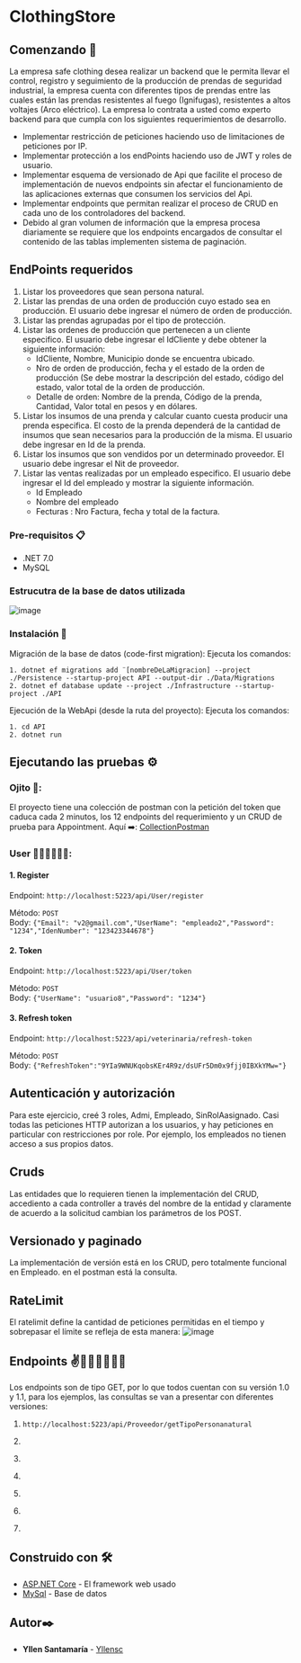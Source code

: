 # ClothingStore

## Comenzando 🚀

La empresa safe clothing desea realizar un backend que le permita llevar el control, registro y seguimiento de la producción de prendas de seguridad industrial, la empresa cuenta con diferentes tipos de prendas entre las cuales están las prendas resistentes al fuego (Ignifugas), resistentes a altos voltajes (Arco eléctrico). La empresa lo contrata a usted como experto backend para que cumpla con los siguientes requerimientos de desarrollo.

- Implementar restricción de peticiones haciendo uso de limitaciones de peticiones por IP.
- Implementar protección a los endPoints haciendo uso de JWT y roles de usuario.
- Implementar esquema de versionado de Api que facilite el proceso de implementación de nuevos endpoints sin afectar el funcionamiento de las aplicaciones externas que consumen los servicios del Api.
- Implementar endpoints que permitan realizar el proceso de CRUD en cada uno de los controladores del backend.
- Debido al gran volumen de información que la empresa procesa diariamente se requiere que los endpoints encargados de consultar el contenido de las tablas implementen sistema de paginación.

## EndPoints requeridos
1. Listar los proveedores que sean persona natural.
2. Listar las prendas de una orden de producción cuyo estado sea en producción. El usuario debe ingresar el número de orden de producción.
3. Listar las prendas agrupadas por el tipo de protección.
4. Listar las ordenes de producción que pertenecen a un cliente especifico. El usuario debe ingresar el IdCliente y debe obtener la siguiente información:
   - IdCliente, Nombre, Municipio donde se encuentra ubicado.
   - Nro de orden de producción, fecha y el estado de la orden de producción (Se debe mostrar la descripción del estado, código del estado, valor total de la orden de producción.
   - Detalle de orden: Nombre de la prenda, Código de la prenda, Cantidad, Valor total en pesos y en dólares.
5. Listar los insumos de una prenda y calcular cuanto cuesta producir una prenda especifica. El costo de la prenda dependerá de la cantidad de insumos que sean necesarios para la producción de la misma. El usuario debe ingresar en Id de la prenda.
6. Listar los insumos que son vendidos por un determinado proveedor. El usuario debe ingresar el Nit de proveedor.
7. Listar las ventas realizadas por un empleado especifico. El usuario debe ingresar el Id del empleado y mostrar la siguiente información.
   - Id Empleado
   - Nombre del empleado
   - Fecturas : Nro Factura, fecha y total de la factura.
### Pre-requisitos 📋

- .NET 7.0
- MySQL
### Estrucutra de la base de datos utilizada
![image](https://github.com/yllensc/yllensantamaria-ropa/assets/117176562/bcf876dd-7e22-45ec-bbd2-eab3b8882070)


### Instalación 🔧

Migración de la base de datos (code-first migration):
Ejecuta los comandos:
```
1. dotnet ef migrations add ¨[nombreDeLaMigracion] --project ./Persistence --startup-project API --output-dir ./Data/Migrations
2. dotnet ef database update --project ./Infrastructure --startup-project ./API
```

Ejecución de la WebApi (desde la ruta del proyecto):
Ejecuta los comandos:
```
1. cd API
2. dotnet run
```
## Ejecutando las pruebas ⚙️
### Ojito 👀:
El proyecto tiene una colección de postman con la petición del token que caduca cada 2 minutos, los 12 endpoints del requerimiento y un CRUD de prueba para Appointment.
Aquí ➡️: [CollectionPostman]([https://github.com/yllensc/veterinaria-4capas-csharp/blob/main/VeterinarianEndpoints.postman_collection](https://github.com/yllensc/yllensantamaria-ropa/blob/main/CampusFiltroYllenSantamaria.postman_collection.json))
### User 👨‍💻💁‍♂️💁‍♀️:
#### 1. Register <br>
Endpoint: ```http://localhost:5223/api/User/register```

Método: ```POST```
<br>
Body:
```{"Email": "v2@gmail.com","UserName": "empleado2","Password": "1234","IdenNumber": "123423344678"}```

#### 2. Token <br>
Endpoint: ```http://localhost:5223/api/User/token```

Método: ```POST```
<br>
Body: 
```{"UserName": "usuario8","Password": "1234"}```

#### 3. Refresh token <br>
Endpoint: ```http://localhost:5223/api/veterinaria/refresh-token```

Método: ```POST```
<br>
Body:
```{"RefreshToken":"9YIa9WNUKqobsKEr4R9z/dsUFr5Dm0x9fjj0IBXkYMw="}```

## Autenticación y autorización
Para este ejercicio, creé 3 roles, Admi, Empleado, SinRolAasignado. Casi todas las peticiones HTTP autorizan a los usuarios, y hay peticiones en particular con restricciones por role. Por ejemplo, los empleados no tienen acceso a sus propios datos.

## Cruds
Las entidades que lo requieren tienen la implementación del CRUD, accediento a cada controller a través del nombre de la entidad y claramente de acuerdo a la solicitud cambian los parámetros de los POST.

## Versionado y paginado
La implementación de versión está en los CRUD, pero totalmente funcional en Empleado. en el postman está la consulta.

## RateLimit
El ratelimit define la cantidad de peticiones permitidas en el tiempo y sobrepasar el límite se refleja de esta manera:
![image](https://github.com/yllensc/veterinaria-4capas-csharp/assets/117176562/f9f831e4-1564-4db6-9172-1f22f0673b0c)

## Endpoints ✌️🤘🆗😺🦝🐶🦄
Los endpoints son de tipo GET, por lo que todos cuentan con su versión 1.0 y 1.1, para los ejemplos, las consultas se van a presentar con diferentes versiones:
1. ``` http://localhost:5223/api/Proveedor/getTipoPersonanatural ``` <br>

2. ```  ``` <br>
3. ```  ``` <br>
4. ```  ``` <br>
5. ```   ``` <br>
6. ```  ``` <br>
7. ``` ``` <br>



















## Construido con 🛠️

* [ASP.NET Core]([http://www.dropwizard.io/1.0.2/docs/](https://learn.microsoft.com/en-us/aspnet/core/tutorials/first-web-api?view=aspnetcore-7.0&tabs=visual-studio)) - El framework web usado
* [MySql]([https://maven.apache.org/](https://dev.mysql.com/doc/workbench/en/wb-mysql-utilities.html)) - Base de datos


## Autor✒️

* **Yllen Santamaría** - [Yllensc](https://github.com/yllensc)
